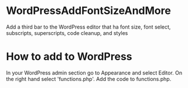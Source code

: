 WordPressAddFontSizeAndMore
===========================

Add a third bar to the WordPress editor that ha font size, font select, subscripts, superscripts, code cleanup, and styles

How to add to WordPress
=======================
In your WordPress admin section go to Appearance and select Editor. 
On the right hand select 'functions.php'.
Add the code to functions.php.